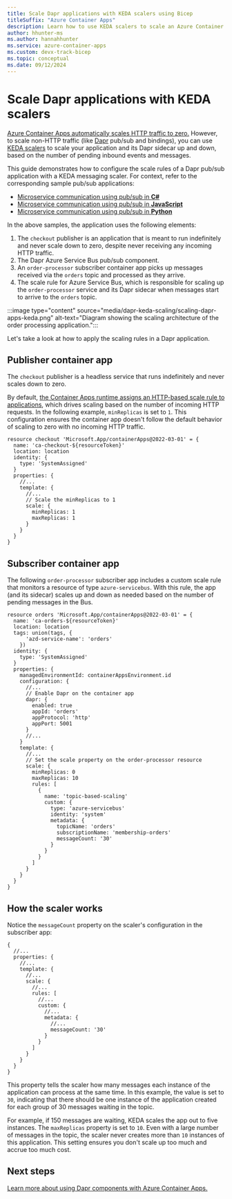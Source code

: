 ```yaml
---
title: Scale Dapr applications with KEDA scalers using Bicep
titleSuffix: "Azure Container Apps"
description: Learn how to use KEDA scalers to scale an Azure Container App and its Dapr sidecar. 
author: hhunter-ms
ms.author: hannahhunter
ms.service: azure-container-apps
ms.custom: devx-track-bicep
ms.topic: conceptual 
ms.date: 09/12/2024
---
```


# Scale Dapr applications with KEDA scalers

[Azure Container Apps automatically scales HTTP traffic to zero.](./scale-app.md) However, to scale non-HTTP traffic (like [Dapr](https://docs.dapr.io/) pub/sub and bindings), you can use [KEDA scalers](https://keda.sh/) to scale your application and its Dapr sidecar up and down, based on the number of pending inbound events and messages. 

This guide demonstrates how to configure the scale rules of a Dapr pub/sub application with a KEDA messaging scaler. For context, refer to the corresponding sample pub/sub applications:
- [Microservice communication using pub/sub in **C#**](https://github.com/Azure-Samples/pubsub-dapr-csharp-servicebus)
- [Microservice communication using pub/sub in **JavaScript**](https://github.com/Azure-Samples/pubsub-dapr-nodejs-servicebus)
- [Microservice communication using pub/sub in **Python**](https://github.com/Azure-Samples/pubsub-dapr-python-servicebus)


In the above samples, the application uses the following elements:
1. The `checkout` publisher is an application that is meant to run indefinitely and never scale down to zero, despite never receiving any incoming HTTP traffic.
1. The Dapr Azure Service Bus pub/sub component.
1. An `order-processor` subscriber container app picks up messages received via the `orders` topic and processed as they arrive.
1. The scale rule for Azure Service Bus, which is responsible for scaling up the `order-processor` service and its Dapr sidecar when messages start to arrive to the `orders` topic.

:::image type="content" source="media/dapr-keda-scaling/scaling-dapr-apps-keda.png" alt-text="Diagram showing the scaling architecture of the order processing application.":::

Let's take a look at how to apply the scaling rules in a Dapr application.

## Publisher container app

The `checkout` publisher is a headless service that runs indefinitely and never scales down to zero. 

By default, [the Container Apps runtime assigns an HTTP-based scale rule to applications](./scale-app.md), which drives scaling based on the number of incoming HTTP requests. In the following example, `minReplicas` is set to `1`. This configuration ensures the container app doesn't follow the default behavior of scaling to zero with no incoming HTTP traffic. 

```bicep
resource checkout 'Microsoft.App/containerApps@2022-03-01' = {
  name: 'ca-checkout-${resourceToken}'
  location: location
  identity: {
    type: 'SystemAssigned'
  }
  properties: {
    //...
    template: {
      //...
      // Scale the minReplicas to 1
      scale: {
        minReplicas: 1
        maxReplicas: 1
      }
    }
  }
}
```

## Subscriber container app

The following `order-processor` subscriber app includes a custom scale rule that monitors a resource of type `azure-servicebus`. With this rule, the app (and its sidecar) scales up and down as needed based on the number of pending messages in the Bus.

```bicep
resource orders 'Microsoft.App/containerApps@2022-03-01' = {
  name: 'ca-orders-${resourceToken}'
  location: location
  tags: union(tags, {
      'azd-service-name': 'orders'
    })
  identity: {
    type: 'SystemAssigned'
  }
  properties: {
    managedEnvironmentId: containerAppsEnvironment.id
    configuration: {
      //...
      // Enable Dapr on the container app
      dapr: {
        enabled: true
        appId: 'orders'
        appProtocol: 'http'
        appPort: 5001
      }
      //...
    }
    template: {
      //...
      // Set the scale property on the order-processor resource
      scale: {
        minReplicas: 0
        maxReplicas: 10
        rules: [
          {
            name: 'topic-based-scaling'
            custom: {
              type: 'azure-servicebus'
              identity: 'system'
              metadata: {
                topicName: 'orders'
                subscriptionName: 'membership-orders'
                messageCount: '30'
              }
            }
          }
        ]
      }
    }
  }
}
```

## How the scaler works

Notice the `messageCount` property on the scaler's configuration in the subscriber app:

```bicep
{
  //...
  properties: {
    //...
    template: {
      //...
      scale: {
        //...
        rules: [
          //...
          custom: {
            //...
            metadata: {
              //...
              messageCount: '30'
            }
          }
        ]
      }
    }
  }
}
```

This property tells the scaler how many messages each instance of the application can process at the same time. In this example, the value is set to `30`, indicating that there should be one instance of the application created for each group of 30 messages waiting in the topic.

For example, if 150 messages are waiting, KEDA scales the app out to five instances. The `maxReplicas` property is set to `10`. Even with a large number of messages in the topic, the scaler never creates more than `10` instances of this application. This setting ensures you don't scale up too much and accrue too much cost.

## Next steps

[Learn more about using Dapr components with Azure Container Apps.](./dapr-overview.md)
